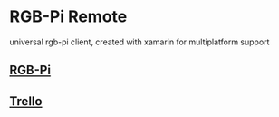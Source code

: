 # RGB-Pi Remote
universal rgb-pi client, created with xamarin for multiplatform support

## [RGB-Pi](https://github.com/ryupold/rgb-pi)

## [Trello](https://trello.com/b/LXIuFsOm/rgb-pi-remote)
